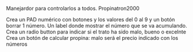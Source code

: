 Manejardor para controlarlos a todos. Propinatron2000

Crea un PAD numérico con botones y los valores del 0 al 9 y un botón borrar 1 número.
Un label donde mostrar el número que se va acumulando.
Crea un radio button para indicar si el trato ha sido malo, bueno o excelnte
Crea un botón de calcular propina: malo será el precio indicado con los números